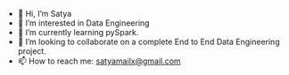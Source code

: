 - 👋 Hi, I’m Satya
- 👀 I’m interested in Data Engineering
- 🌱 I’m currently learning pySpark.
- 💞️ I’m looking to collaborate on a complete End to End Data Engineering project.
- 📫 How to reach me: satyamailx@gmail.com

<!---
satyamail/satyamail is a ✨ special ✨ repository because its `README.md` (this file) appears on your GitHub profile.
You can click the Preview link to take a look at your changes.
--->
